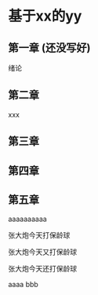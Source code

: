 # 基于xx的yy


## 第一章 (还没写好)
绪论

## 第二章
xxx

## 第三章

## 第四章

## 第五章
aaaaaaaaaa




张大炮今天打保龄球

张大炮今天又打保龄球

张大炮今天还打保龄球



aaaa
bbb
  